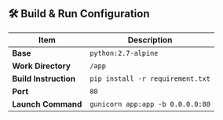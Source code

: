 ## 🛠️ Build & Run Configuration

| Item               | Description                                |
|--------------------|--------------------------------------------|
| **Base**           | `python:2.7-alpine`                        |
| **Work Directory** | `/app`                                     |
| **Build Instruction** | `pip install -r requirement.txt`        |
| **Port**           | `80`                                       |
| **Launch Command** | `gunicorn app:app -b 0.0.0.0:80`           |



